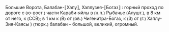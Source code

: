 ---
---

Большие Ворота, Балабан-⟦Хапу⟧, Хаплузея-⟦Богаз⟧
: горный проход по дороге с ⦅ю-вост.⦆ части Караби-яйлы в ⦅н.п.⦆ Рыбачье ⦅Алушт.⦆, в 8 км от него, к ⦅ССВ⦆; в 1 км к ⦅В⦆ от ⦅ов.⦆ Чигенитра-Богаз, к ⦅З⦆ от ⦅г.⦆ Хаплу-Зия-Каясы ) ⦅тюрк.⦆ балабан – большой, великий, огромный.
